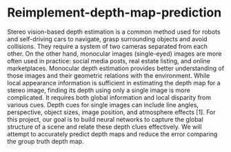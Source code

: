 # Reimplement-depth-map-prediction

Stereo vision-based depth estimation is a common method used for robots and self-driving cars to navigate, grasp surrounding objects and avoid collisions. They require a system of two cameras separated from each other. On the other hand, monocular images (single-eyed) images are more often used in practice: social media posts, real estate listing, and online marketplaces. Monocular depth estimation provides better understanding of those images and their geometric relations with the environment. While local appearance information is sufficient in estimating the depth map for a stereo image, finding its depth using only a single image is more complicated. It requires both global information and local disparity from various cues. Depth cues for single images can include line angles, perspective, object sizes, image position, and atmosphere effects [1]. For this project, our goal is to build neural networks to capture the global structure of a scene and relate these depth clues effectively. We will attempt to accurately predict depth maps and reduce the error comparing the group truth depth map.


